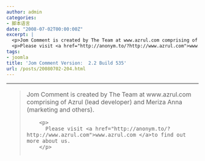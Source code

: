 ```yaml
---
author: admin
categories:
- 脚本语言
date: "2008-07-02T00:00:00Z"
excerpt: |
  <p>Jom Comment is created by The Team at www.azrul.com comprising of Azrul (lead developer) and Meriza Anna (marketing and others).</p>
  <p>Please visit <a href="http://anonym.to/?http://www.azrul.com">www.azrul.com </a>to find out more about us.</p>
tags:
- joomla
title: 'Jom Comment Version:  2.2 Build 535'
url: /posts/20080702-204.html
---
```

<table height="189" cellspacing="0" cellpadding="4" border="0" width="803">
  <tr>
    <td>
      <blockquote>
        <p>
          Jom Comment is created by The Team at www.azrul.com comprising of Azrul (lead developer) and Meriza Anna (marketing and others).
        </p>
        
        <p>
          Please visit <a href="http://anonym.to/?http://www.azrul.com">www.azrul.com </a>to find out more about us.
        </p>
        
        <p>
          &nbsp;
        </p>
      </blockquote>
    </td>
  </tr>
  
  <tr>
    <td>
      <strong>Release Date:</strong>&nbsp;&nbsp;2008-04-14
    </td>
  </tr>
  
  <tr align="left">
    <td>
      <strong>Version:</strong>&nbsp;&nbsp;2.2 Build 535</p> <p>
        [attach=128]</td> </tr> </tbody> </table>